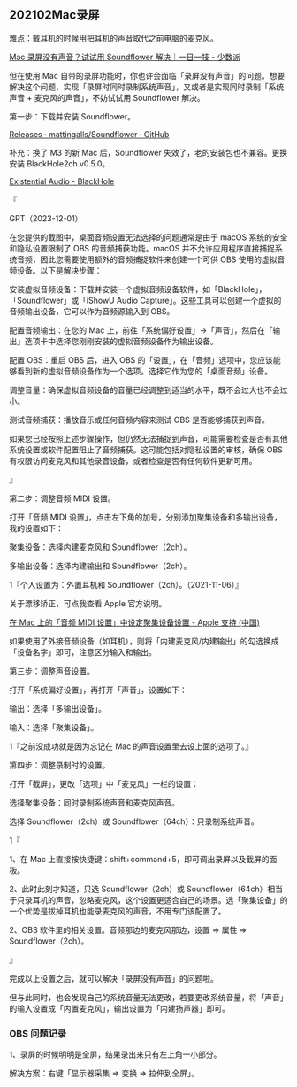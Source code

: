 ## 202102Mac录屏

难点：戴耳机的时候用把耳机的声音取代之前电脑的麦克风。

[Mac 录屏没有声音？试试用 Soundflower 解决｜一日一技 - 少数派](https://sspai.com/post/59854)

但在使用 Mac 自带的录屏功能时，你也许会面临「录屏没有声音」的问题。想要解决这个问题，实现「录屏时同时录制系统声音」，又或者是实现同时录制「系统声音 + 麦克风的声音」，不妨试试用 Soundflower 解决。

第一步：下载并安装 Soundflower。

[Releases · mattingalls/Soundflower · GitHub](https://github.com/mattingalls/Soundflower/releases)

补充：换了 M3 的新 Mac 后，Soundflower 失效了，老的安装包也不兼容。更换安装 BlackHole2ch.v0.5.0。

[Existential Audio - BlackHole](https://existential.audio/blackhole/download/?code=105968285)

『

GPT（2023-12-01）

在您提供的截图中，桌面音频设置无法选择的问题通常是由于 macOS 系统的安全和隐私设置限制了 OBS 的音频捕获功能。macOS 并不允许应用程序直接捕捉系统音频，因此您需要使用额外的音频捕捉软件来创建一个可供 OBS 使用的虚拟音频设备。以下是解决步骤：

安装虚拟音频设备：下载并安装一个虚拟音频设备软件，如「BlackHole」，「Soundflower」或「iShowU Audio Capture」。这些工具可以创建一个虚拟的音频输出设备，它可以作为音频源输入到 OBS。

配置音频输出：在您的 Mac 上，前往「系统偏好设置」->「声音」，然后在「输出」选项卡中选择您刚刚安装的虚拟音频设备作为输出设备。

配置 OBS：重启 OBS 后，进入 OBS 的「设置」，在「音频」选项中，您应该能够看到新的虚拟音频设备作为一个选项。选择它作为您的「桌面音频」设备。

调整音量：确保虚拟音频设备的音量已经调整到适当的水平，既不会过大也不会过小。

测试音频捕获：播放音乐或任何音频内容来测试 OBS 是否能够捕获到声音。

如果您已经按照上述步骤操作，但仍然无法捕捉到声音，可能需要检查是否有其他系统设置或软件配置阻止了音频捕获。这可能包括对隐私设置的审核，确保 OBS 有权限访问麦克风和其他录音设备，或者检查是否有任何软件更新可用。

』

第二步：调整音频 MIDI 设置。
 
打开「音频 MIDI 设置」，点击左下角的加号，分别添加聚集设备和多输出设备，我的设置如下：

聚集设备：选择内建麦克风和 Soundflower（2ch）。

多输出设备：选择内建输出和 Soundflower（2ch）。

1『个人设置为：外置耳机和 Soundflower（2ch）。（2021-11-06）』

关于漂移矫正，可点我查看 Apple 官方说明。

[在 Mac 上的「音频 MIDI 设置」中设定聚集设备设置 - Apple 支持 (中国)](https://support.apple.com/zh-cn/guide/audio-midi-setup/ams094c7edb4/3.3/mac/10.14)

如果使用了外接音频设备（如耳机），则将「内建麦克风/内建输出」的勾选换成「设备名字」即可，注意区分输入和输出。

第三步：调整声音设置。
 
打开「系统偏好设置」，再打开「声音」，设置如下：

输出：选择「多输出设备」。

输入：选择「聚集设备」。

1『之前没成功就是因为忘记在 Mac 的声音设置里去设上面的选项了。』

第四步：调整录制时的设置。

打开「截屏」，更改「选项」中「麦克风」一栏的设置：

选择聚集设备：同时录制系统声音和麦克风声音。

选择 Soundflower（2ch）或 Soundflower（64ch）：只录制系统声音。

1『

1、在 Mac 上直接按快捷键：shift+command+5，即可调出录屏以及截屏的面板。

2、此时此刻才知道，只选 Soundflower（2ch）或 Soundflower（64ch）相当于只录耳机的声音，忽略麦克风，这个设置更适合自己的场景。选「聚集设备」的一个优势是拔掉耳机也能录麦克风的声音，不用专门该配置了。

2、OBS 软件里的相关设置。音频那边的麦克风那边，设置 => 属性 => Soundflower（2ch）。

』

完成以上设置之后，就可以解决「录屏没有声音」的问题啦。

但与此同时，也会发现自己的系统音量无法更改，若要更改系统音量，将「声音」的输入设置成「内置麦克风」，输出设置为「内建扬声器」即可。

### OBS 问题记录

1、录屏的时候明明是全屏，结果录出来只有左上角一小部分。

解决方案：右键「显示器采集 => 变换 => 拉伸到全屏」。